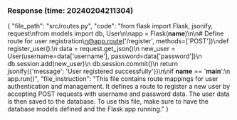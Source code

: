 ### Response (time: 20240204211304)

{
    "file_path": "src/routes.py",
    "code": "from flask import Flask, jsonify, request\nfrom models import db, User\n\napp = Flask(__name__)\n\n# Define route for user registration\n@app.route('/register', methods=['POST'])\ndef register_user():\n    data = request.get_json()\n    new_user = User(username=data['username'], password=data['password'])\n    db.session.add(new_user)\n    db.session.commit()\n    return jsonify({'message': 'User registered successfully'})\n\nif __name__ == '__main__':\n    app.run()",
    "file_instruction": "This file contains route mappings for user authentication and management. It defines a route to register a new user by accepting POST requests with username and password data. The user data is then saved to the database. To use this file, make sure to have the database models defined and the Flask app running."
}